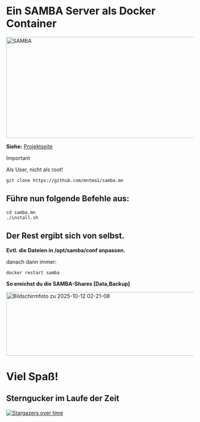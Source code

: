 # Ein SAMBA Server als Docker Container

<img width="1552" height="272" alt="SAMBA" src="https://github.com/user-attachments/assets/522e97c1-41b5-4488-b7bc-479bdf066857" />

**Siehe:** [Projektseite](https://hub.docker.com/r/dockurr/samba)

> [!IMPORTANT] 
> Als User, nicht als root!
```
git clone https://github.com/mntma1/samba.mn
```

## Führe nun folgende Befehle aus:
```
cd samba.mn
./install.sh
```
## Der Rest ergibt sich von selbst.

**Evtl. die Dateien in /opt/samba/conf anpassen.**

danach dann immer: 
```
docker restart samba
```

**So ereichst du die SAMBA-Shares [Data,Backup]**

<img width="688" height="171" alt="Bildschirmfoto zu 2025-10-12 02-21-08" src="https://github.com/user-attachments/assets/bfc5ddc5-e098-4cc2-a100-9162e1c5a58d" />


# Viel Spaß!


## Sterngucker im Laufe der Zeit
[![Stargazers over time](https://starchart.cc/dockur/samba.svg?background=%23238299&axis=%23333333&line=%23df2525)](https://starchart.cc/dockur/samba)

